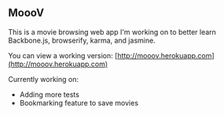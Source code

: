 ## MoooV

This is a movie browsing web app I'm working on to better learn Backbone.js, browserify, karma, and jasmine.

You can view a working version: [http://mooov.herokuapp.com](http://mooov.herokuapp.com)


Currently working on:
 - Adding more tests
 - Bookmarking feature to save movies